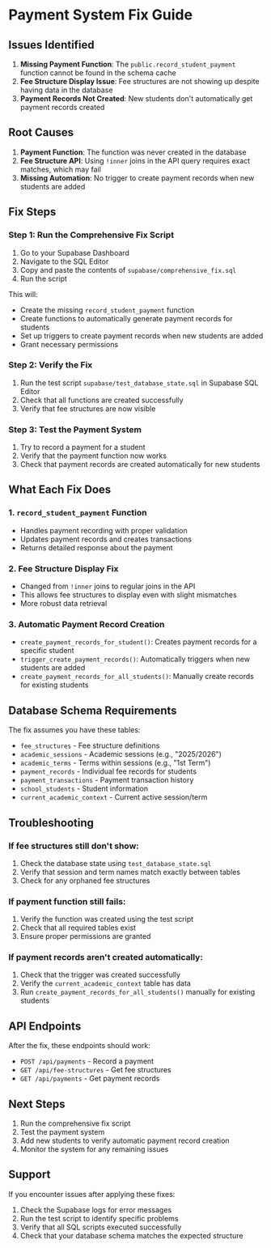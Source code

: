 # Payment System Fix Guide

## Issues Identified

1. **Missing Payment Function**: The `public.record_student_payment` function cannot be found in the schema cache
2. **Fee Structure Display Issue**: Fee structures are not showing up despite having data in the database
3. **Payment Records Not Created**: New students don't automatically get payment records created

## Root Causes

1. **Payment Function**: The function was never created in the database
2. **Fee Structure API**: Using `!inner` joins in the API query requires exact matches, which may fail
3. **Missing Automation**: No trigger to create payment records when new students are added

## Fix Steps

### Step 1: Run the Comprehensive Fix Script

1. Go to your Supabase Dashboard
2. Navigate to the SQL Editor
3. Copy and paste the contents of `supabase/comprehensive_fix.sql`
4. Run the script

This will:
- Create the missing `record_student_payment` function
- Create functions to automatically generate payment records for students
- Set up triggers to create payment records when new students are added
- Grant necessary permissions

### Step 2: Verify the Fix

1. Run the test script `supabase/test_database_state.sql` in Supabase SQL Editor
2. Check that all functions are created successfully
3. Verify that fee structures are now visible

### Step 3: Test the Payment System

1. Try to record a payment for a student
2. Verify that the payment function now works
3. Check that payment records are created automatically for new students

## What Each Fix Does

### 1. `record_student_payment` Function
- Handles payment recording with proper validation
- Updates payment records and creates transactions
- Returns detailed response about the payment

### 2. Fee Structure Display Fix
- Changed from `!inner` joins to regular joins in the API
- This allows fee structures to display even with slight mismatches
- More robust data retrieval

### 3. Automatic Payment Record Creation
- `create_payment_records_for_student()`: Creates payment records for a specific student
- `trigger_create_payment_records()`: Automatically triggers when new students are added
- `create_payment_records_for_all_students()`: Manually create records for existing students

## Database Schema Requirements

The fix assumes you have these tables:
- `fee_structures` - Fee structure definitions
- `academic_sessions` - Academic sessions (e.g., "2025/2026")
- `academic_terms` - Terms within sessions (e.g., "1st Term")
- `payment_records` - Individual fee records for students
- `payment_transactions` - Payment transaction history
- `school_students` - Student information
- `current_academic_context` - Current active session/term

## Troubleshooting

### If fee structures still don't show:
1. Check the database state using `test_database_state.sql`
2. Verify that session and term names match exactly between tables
3. Check for any orphaned fee structures

### If payment function still fails:
1. Verify the function was created using the test script
2. Check that all required tables exist
3. Ensure proper permissions are granted

### If payment records aren't created automatically:
1. Check that the trigger was created successfully
2. Verify the `current_academic_context` table has data
3. Run `create_payment_records_for_all_students()` manually for existing students

## API Endpoints

After the fix, these endpoints should work:
- `POST /api/payments` - Record a payment
- `GET /api/fee-structures` - Get fee structures
- `GET /api/payments` - Get payment records

## Next Steps

1. Run the comprehensive fix script
2. Test the payment system
3. Add new students to verify automatic payment record creation
4. Monitor the system for any remaining issues

## Support

If you encounter issues after applying these fixes:
1. Check the Supabase logs for error messages
2. Run the test script to identify specific problems
3. Verify that all SQL scripts executed successfully
4. Check that your database schema matches the expected structure



